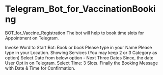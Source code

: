 # Telegram_Bot_for_VaccinationBooking

BOT_for_Vaccine_Registration
The bot will help to book time slots for Appointment on Telegram.

Invoke Word to Start Bot: Book or book
Please type in your Name
Please type in your Location.
Showing Services (You may keep 2 or 3 Category as option)
Select Date from below option - Next Three Dates Since, the date User Opt in on Telegram.
Select Time: 3 Slots.
Finally the Booking Message with Date & Time for Confirmation.
